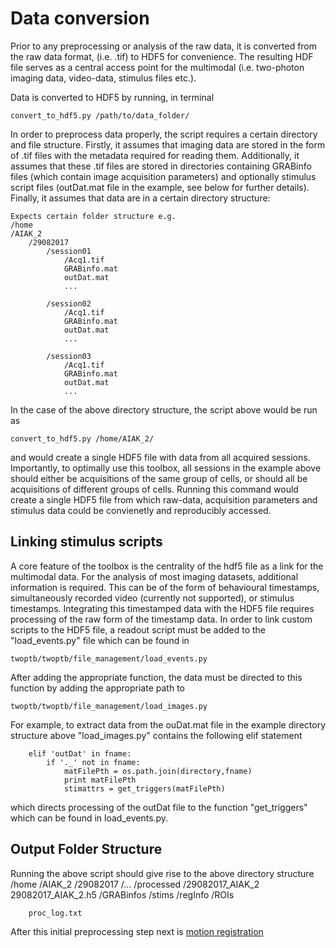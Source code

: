 # Data conversion

Prior to any preprocessing or analysis of the raw data, it is converted from the raw data format, (i.e. .tif) to HDF5 for convenience. The resulting HDF file serves as a central access point for the multimodal (i.e. two-photon imaging data, video-data, stimulus files etc.).  

Data is converted to HDF5 by running, in terminal 

	convert_to_hdf5.py /path/to/data_folder/

In order to preprocess data properly, the script requires a certain directory and file structure.  Firstly, it assumes that imaging data are stored in the form of .tif files with the metadata required for reading them. Additionally, it assumes that these .tif files are stored in directories containing GRABinfo files (which contain image acquisition parameters) and optionally stimulus script files (outDat.mat file in the example, see below for further details). Finally, it assumes that data are in a certain directory structure: 
	
    Expects certain folder structure e.g.
    /home
	/AIAK_2
	    /29082017
			/session01
			    /Acq1.tif
			    GRABinfo.mat
			    outDat.mat
			    ...

			/session02
			    /Acq1.tif
			    GRABinfo.mat
			    outDat.mat
			    ...

			/session03
			    /Acq1.tif
			    GRABinfo.mat
			    outDat.mat
			    ...


In the case of the above directory structure, the script above would be run as

	convert_to_hdf5.py /home/AIAK_2/

and would create a single HDF5 file with data from all acquired sessions. Importantly, to optimally use this toolbox, all sessions in the example above should either be acquisitions of the same group of cells, or should all be acquisitions of different groups of cells. 
Running this command would create a single HDF5 file from which raw-data, acquisition parameters and stimulus data could be convienetly and reproducibly accessed. 

## Linking stimulus scripts

A core feature of the toolbox is the centrality of the hdf5 file as a link for the multimodal data. For the analysis of most imaging datasets, additional information is required. This can be of the form of behavioural timestamps, simultaneously recorded video (currently not supported), or stimulus timestamps. Integrating this timestamped data with the HDF5 file requires processing of the raw form of the timestamp data. In order to link custom scripts to the HDF5 file, a readout script must be added to the "load_events.py" file which can be found in 

	twoptb/twoptb/file_management/load_events.py

After adding the appropriate function, the data must be directed to this function by adding the appropriate path to

	twoptb/twoptb/file_management/load_images.py

For example, to extract data from the ouDat.mat file in the example directory structure above "load_images.py" contains the following elif statement 

        elif 'outDat' in fname:
            if '._' not in fname:
                matFilePth = os.path.join(directory,fname)
                print matFilePth
                stimattrs = get_triggers(matFilePth) 

which directs processing of the outDat file to the function "get_triggers" which can be found in load_events.py.


## Output Folder Structure

Running the above script should give rise to the above directory structure
    /home
	/AIAK_2
	    /29082017
			/...
		/processed
			/29082017_AIAK_2
				29082017_AIAK_2.h5
				/GRABinfos
				/stims
				/regInfo
				/ROIs

		proc_log.txt

After this initial preprocessing step next is [motion registration](motionreg.md)
